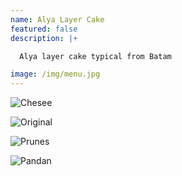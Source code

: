 ```yaml
---
name: Alya Layer Cake
featured: false
description: |+

  Alya layer cake typical from Batam

image: /img/menu.jpg
---
```

![](/img/chesee.jpg "Chesee")

![](/img/original.jpg "Original")

![](/img/prunes.jpg "Prunes")

![](/img/pandan.jpg "Pandan")
